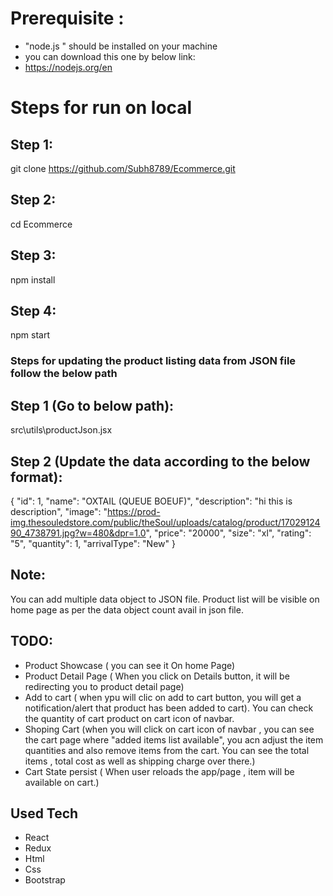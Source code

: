 
# Prerequisite : 

 - "node.js "  should be installed on your machine 
 - you can download this one by below link:
 - https://nodejs.org/en



# Steps for run on local


## Step 1: 
git clone https://github.com/Subh8789/Ecommerce.git

## Step 2: 
cd Ecommerce

## Step 3: 
npm install

## Step 4: 
npm start

### Steps for updating the product listing data from JSON file follow the below path

## Step 1 (Go to below path):
src\utils\productJson.jsx

## Step 2 (Update the data according to the below format):
{
    "id": 1,
    "name": "OXTAIL (QUEUE BOEUF)",
    "description": "hi this is description",
    "image": "https://prod-img.thesouledstore.com/public/theSoul/uploads/catalog/product/1702912490_4738791.jpg?w=480&dpr=1.0",
    "price": "20000",
    "size": "xl",
    "rating": "5",
    "quantity": 1,
    "arrivalType": "New"
}

## Note:

You can add multiple data object to JSON file.
Product list will be visible on home page as per the data object count avail in json file.

## TODO:

- Product Showcase ( you can see it On home Page)
- Product Detail Page ( When you click on Details button, it  will be redirecting you to product detail page)
- Add to cart ( when ypu will clic on add to cart button, you will get a notification/alert that product has been added to cart). You can check the quantity of  cart product on cart icon of navbar.
- Shoping Cart (when you will click on cart icon of navbar , you can see the cart page where "added items list available", you acn adjust the item quantities and also remove items from the cart. You can see the total items , total cost as well as shipping charge over there.)
- Cart State persist ( When user reloads the app/page , item will be available on cart.)

## Used Tech

- React
- Redux
- Html
- Css
- Bootstrap
